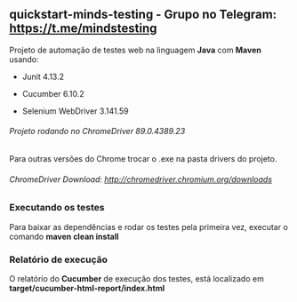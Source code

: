 ## quickstart-minds-testing - Grupo no Telegram: https://t.me/mindstesting
Projeto de automação de testes web na linguagem <b>Java</b> com <b>Maven</b> usando:

- Junit 4.13.2

- Cucumber 6.10.2 

- Selenium WebDriver 3.141.59

###### Projeto rodando no ChromeDriver 89.0.4389.23

Para outras versões do Chrome trocar o .exe na pasta drivers do projeto.

###### ChromeDriver Download: http://chromedriver.chromium.org/downloads

### Executando os testes

Para baixar as dependências e rodar os testes pela primeira vez, executar o comando <b>maven clean install</b>

### Relatório de execução

O relatório do <b>Cucumber</b> de execução dos testes, está localizado em <b>target/cucumber-html-report/index.html</b> 